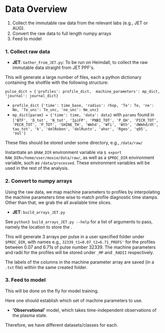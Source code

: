 # Data Overview


1. Collect the immutable raw data from the relevant labs (e.g., JET or AUG). 
2. Convert the raw data to full length numpy arrays 
3. Feed to model 


### 1. Collect raw data 

- **JET**: `Gather_From_JET.py`: To be run on Heimdall, to collect the raw immutable data straight from JET PPF's. 

This will generate a large number of files, each a python dictionary containing the shotfile with the following structure: 

`pulse_dict = {'profiles': profile_dict,  machine_parameters': mp_dict, 'journal': journal_dict}`

- `profile_dict {'time': time_base, 'radius': rhop, 'Te': Te, 'ne': Ne, 'Te_unc': Te_unc, 'ne_unc': Ne_unc}`
- `mp_dict[param] = {'time': time, 'data': data}` with `params` found in `['BTF', 'D_tot', 'N_tot', 'IpiFP', 'PNBI_TOT', 'P_OH', 'PICR_TOT', 'PECR_TOT', 'P_TOT', 'SHINE_TH', 'Wmhd', 'Wfi', 'Wth', 'dWmhd/dt', tau_tot', 'k', 'delRoben', 'delRuntn', 'ahor', 'Rgeo', 'q95', 'Vol']`

These files should be stored under some directory, e.g., `/data/raw/`

Instantiate an `$RAW_DIR` environment variable via `$ export RAW_DIR=/home/user/moxie/data/raw/`, as well as a `$PROC_DIR` environment variable, such as `/data/processed`. These environment variables will be used in the rest of the analysis. 

### 2. Convert to numpy arrays 

Using the raw data, we map machine parameters to profiles by interpolating the machine parameters time wise to match profile diagnostic time stamps. Other than that, we grab the all available time slices. 
- **JET**: `build_arrays_JET.py`

See `python3 build_arrays_JET.py --help` for a list of arguments to pass, namely the location to store the . 

This will generate 3 arrays per pulse in a user specified folder under `$PROC_DIR`, with names e.g., `32339_t1=0.07_t2=6.71_PROFS'` for the profiles between 0.07 and 6.71s of pulse number 32339. The machine parameters and radii for the profiles will be stored under `_MP` and `_RADII` respectively. 

The labels of the columns in the machine parameter array are saved (in a `.txt` file) within the same created folder. 


### 3. Feed to model 

This will be done on the fly for model training. 

Here one should establish which set of machine parameters to use.  

- **'Observational'** model, which takes time-independent observations of the plasma state. 

Therefore, we have different datasets/classes for each. 